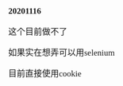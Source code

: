 <span  style="font-family: Simsun,serif; font-size: 17px; ">

**20201116**

这个目前做不了 

如果实在想弄可以用selenium

目前直接使用cookie 

</span>